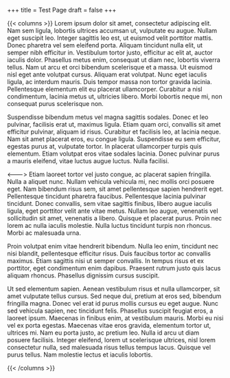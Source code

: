 +++
title = Test Page
draft = false
+++

{{< columns >}}
Lorem ipsum dolor sit amet, consectetur adipiscing elit. Nam sem ligula, lobortis ultrices accumsan ut, vulputate eu augue. Nullam eget suscipit leo. Integer sagittis leo est, ut euismod velit porttitor mattis. Donec pharetra vel sem eleifend porta. Aliquam tincidunt nulla elit, ut semper nibh efficitur in. Vestibulum tortor justo, efficitur ac elit at, auctor iaculis dolor. Phasellus metus enim, consequat ut diam nec, lobortis viverra tellus. Nam ut arcu et orci bibendum scelerisque et a massa. Ut euismod nisl eget ante volutpat cursus. Aliquam erat volutpat. Nunc eget iaculis ligula, ac interdum mauris. Duis tempor massa non tortor gravida lacinia. Pellentesque elementum elit eu placerat ullamcorper. Curabitur a nisl condimentum, lacinia metus ut, ultricies libero. Morbi lobortis neque mi, non consequat purus scelerisque non.

Suspendisse bibendum metus vel magna sagittis sodales. Donec et leo pulvinar, facilisis erat ut, maximus ligula. Etiam quam orci, convallis sit amet efficitur pulvinar, aliquam id risus. Curabitur et facilisis leo, at lacinia neque. Nam sit amet placerat eros, eu congue ligula. Suspendisse eu sem efficitur, egestas purus at, vulputate tortor. In placerat ullamcorper turpis quis elementum. Etiam volutpat eros vitae sodales lacinia. Donec pulvinar purus a mauris eleifend, vitae luctus augue luctus. Nulla facilisi.

<--->
Etiam laoreet tortor vel justo congue, ac placerat sapien fringilla. Nulla a aliquet nunc. Nullam vehicula vehicula mi, nec mollis orci posuere eget. Nam bibendum risus sem, sit amet pellentesque sapien hendrerit eget. Pellentesque tincidunt pharetra faucibus. Pellentesque lacinia pulvinar tincidunt. Donec convallis, sem vitae sagittis finibus, libero augue iaculis ligula, eget porttitor velit ante vitae metus. Nullam leo augue, venenatis vel sollicitudin sit amet, venenatis a libero. Quisque et placerat purus. Proin nec lorem ac nulla iaculis molestie. Nulla luctus tincidunt turpis non rhoncus. Morbi ac malesuada urna.

Proin volutpat enim vitae hendrerit bibendum. Nulla leo enim, tincidunt nec nisi blandit, pellentesque efficitur risus. Duis faucibus tortor ac convallis maximus. Etiam sagittis nisi ut semper convallis. In tempus risus et ex porttitor, eget condimentum enim dapibus. Praesent rutrum justo quis lacus aliquam rhoncus. Phasellus dignissim cursus suscipit.

Ut sed elementum sapien. Aenean vestibulum risus et nulla ullamcorper, sit amet vulputate tellus cursus. Sed neque dui, pretium at eros sed, bibendum fringilla magna. Donec vel erat id purus mollis cursus eu eget augue. Nunc sed vehicula sapien, nec tincidunt felis. Phasellus suscipit feugiat eros, a laoreet ipsum. Maecenas in finibus enim, at vestibulum mauris. Morbi eu nisi vel ex porta egestas. Maecenas vitae eros gravida, elementum tortor ut, ultrices mi. Nam eu porta justo, ac pretium leo. Nulla id arcu ut diam posuere facilisis. Integer eleifend, lorem ut scelerisque ultrices, nisl lorem consectetur nulla, sed malesuada risus tellus tempus lacus. Quisque vel purus tellus. Nam molestie lectus et iaculis lobortis.

{{< /columns >}}